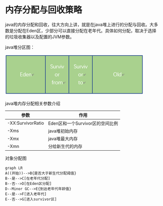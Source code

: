 # 内存分配与回收策略

java的内存分配和回收，往大方向上讲，就是在java堆上进行的分配与回收。大多数是分配在Eden区，少部分可以直接分配在老年代。具体如何分配，取决于选择的垃圾收集器以及配置的JVM参数。

java堆分区图：

![java堆分区图](./eden.png)

java堆内存分配相关参数介绍

| 参数              | 作用                             |
| ----------------- | -------------------------------- |
| -XX:SurvivorRatio | Eden区和一个Survivor区的空间比例 |
| -Xms              | java堆初始内存                   |
| -Xmx              | java堆最大内存                   |
| -Xmn              | 分给新生代的内存                 |

对象分配图

```mermaid
graph LR
A((开始))-->B{是否大于新生代分配阈值}
B--是-->C[在老年代分配]
B--否-->D[在Eden区分配]
D--Minor GC-->E{到达老年代年龄值}
E--是-->F[进入老年代]
E--否-->G[进入survivor区]

```

